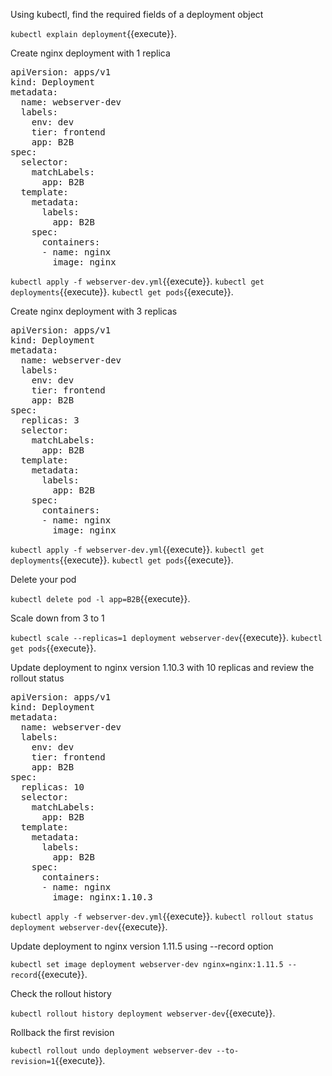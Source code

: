 Using kubectl, find the required fields of a deployment object

`kubectl explain deployment`{{execute}}.

Create nginx deployment with 1 replica

<pre class="file" data-filename="webserver-dev.yml" data-target="replace">
apiVersion: apps/v1
kind: Deployment
metadata:
  name: webserver-dev
  labels:
    env: dev
    tier: frontend
    app: B2B
spec:
  selector:
    matchLabels:
      app: B2B
  template:
    metadata:
      labels:
        app: B2B
    spec:
      containers:
      - name: nginx
        image: nginx
</pre>

`kubectl apply -f webserver-dev.yml`{{execute}}.
`kubectl get deployments`{{execute}}.
`kubectl get pods`{{execute}}.

Create nginx deployment with 3 replicas

<pre class="file" data-filename="webserver-dev.yml" data-target="replace">
apiVersion: apps/v1
kind: Deployment
metadata:
  name: webserver-dev
  labels:
    env: dev
    tier: frontend
    app: B2B
spec:
  replicas: 3
  selector:
    matchLabels:
      app: B2B
  template:
    metadata:
      labels:
        app: B2B
    spec:
      containers:
      - name: nginx
        image: nginx
</pre>
`kubectl apply -f webserver-dev.yml`{{execute}}.
`kubectl get deployments`{{execute}}.
`kubectl get pods`{{execute}}.

Delete your pod

`kubectl delete pod -l app=B2B`{{execute}}.

Scale down from 3 to 1

`kubectl scale --replicas=1 deployment webserver-dev`{{execute}}.
`kubectl get pods`{{execute}}.

Update deployment to nginx version 1.10.3 with 10 replicas and review the rollout status

<pre class="file" data-filename="webserver-dev.yml" data-target="replace">
apiVersion: apps/v1
kind: Deployment
metadata:
  name: webserver-dev
  labels:
    env: dev
    tier: frontend
    app: B2B
spec:
  replicas: 10
  selector:
    matchLabels:
      app: B2B
  template:
    metadata:
      labels:
        app: B2B
    spec:
      containers:
      - name: nginx
        image: nginx:1.10.3
</pre>

`kubectl apply -f webserver-dev.yml`{{execute}}.
`kubectl rollout status deployment webserver-dev`{{execute}}.

Update deployment to nginx version 1.11.5 using --record option

`kubectl set image deployment webserver-dev nginx=nginx:1.11.5 --record`{{execute}}.

Check the rollout history

`kubectl rollout history deployment webserver-dev`{{execute}}.

Rollback the first revision

`kubectl rollout undo deployment webserver-dev --to-revision=1`{{execute}}.


